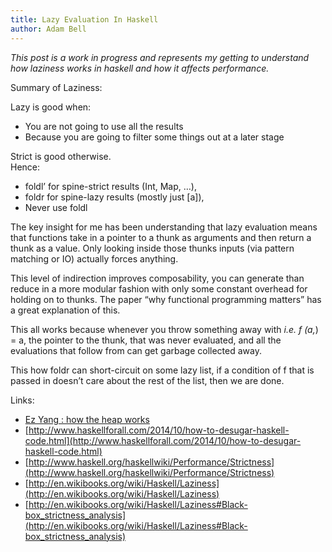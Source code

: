 ```yaml
---
title: Lazy Evaluation In Haskell
author: Adam Bell
---
```


_This post is a work in progress and represents my getting to understand how laziness works in haskell and how it affects performance._
<!--more-->
Summary of Laziness:

Lazy is good when:

*   You are not going to use all the results
*   Because you are going to filter some things out at a later stage

Strict is good otherwise.  
Hence:

*   foldl’ for spine-strict results (Int, Map, …),
*   foldr for spine-lazy results (mostly just [a]),
*   Never use foldl

The key insight for me has been understanding that lazy evaluation means that functions take in a pointer to a thunk as arguments and then return a thunk as a value. Only looking inside those thunks inputs (via pattern matching or IO) actually forces anything.

This level of indirection improves composability, you can generate than reduce in a more modular fashion with only some constant overhead for holding on to thunks. The paper “why functional programming matters” has a great explanation of this.

This all works because whenever you throw something away with _i.e. f (a,_) = a, the pointer to the thunk, that was never evaluated, and all the evaluations that follow from can get garbage collected away.

This how foldr can short-circuit on some lazy list, if a condition of f that is passed in doesn’t care about the rest of the list, then we are done.

<span>Links:</span>

*   [Ez Yang : how the heap works](http://blog.ezyang.com/category/haskell/haskell-heap/)
*   [http://www.haskellforall.com/2014/10/how-to-desugar-haskell-code.html](http://www.haskellforall.com/2014/10/how-to-desugar-haskell-code.html)
*   [http://www.haskell.org/haskellwiki/Performance/Strictness](http://www.haskell.org/haskellwiki/Performance/Strictness)
*   [http://en.wikibooks.org/wiki/Haskell/Laziness](http://en.wikibooks.org/wiki/Haskell/Laziness)
*   [http://en.wikibooks.org/wiki/Haskell/Laziness#Black-box_strictness_analysis](http://en.wikibooks.org/wiki/Haskell/Laziness#Black-box_strictness_analysis)
